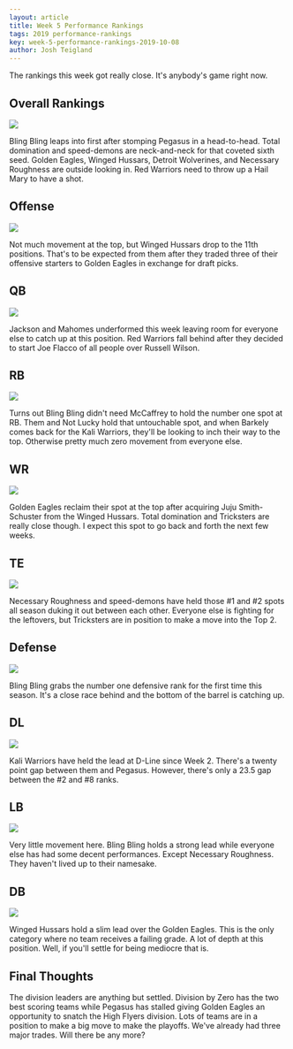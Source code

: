 ```yaml
---
layout: article
title: Week 5 Performance Rankings
tags: 2019 performance-rankings
key: week-5-performance-rankings-2019-10-08
author: Josh Teigland
---
```


The rankings this week got really close. It's anybody's game right now.

<!--more-->

## Overall Rankings

![](/post-assets/2019-10-08/2019-week-5-overall.png)

Bling Bling leaps into first after stomping Pegasus in a head-to-head. Total domination and speed-demons are neck-and-neck for that coveted sixth seed. Golden Eagles, Winged Hussars, Detroit Wolverines, and Necessary Roughness are outside looking in. Red Warriors need to throw up a Hail Mary to have a shot.

## Offense

![](/post-assets/2019-10-08/2019-week-5-offense.png)

Not much movement at the top, but Winged Hussars drop to the 11th positions. That's to be expected from them after they traded three of their offensive starters to Golden Eagles in exchange for draft picks.

## QB

![](/post-assets/2019-10-08/2019-week-5-qb.png)

Jackson and Mahomes underformed this week leaving room for everyone else to catch up at this position. Red Warriors fall behind after they decided to start Joe Flacco of all people over Russell Wilson.

## RB

![](/post-assets/2019-10-08/2019-week-5-rb.png)

Turns out Bling Bling didn't need McCaffrey to hold the number one spot at RB. Them and Not Lucky hold that untouchable spot, and when Barkely comes back for the Kali Warriors, they'll be looking to inch their way to the top. Otherwise pretty much zero movement from everyone else.

## WR

![](/post-assets/2019-10-08/2019-week-5-wr.png)

Golden Eagles reclaim their spot at the top after acquiring Juju Smith-Schuster from the Winged Hussars. Total domination and Tricksters are really close though. I expect this spot to go back and forth the next few weeks.

## TE

![](/post-assets/2019-10-08/2019-week-5-te.png)

Necessary Roughness and speed-demons have held those #1 and #2 spots all season duking it out between each other. Everyone else is fighting for the leftovers, but Tricksters are in position to make a move into the Top 2.

## Defense

![](/post-assets/2019-10-08/2019-week-5-defense.png)

Bling Bling grabs the number one defensive rank for the first time this season. It's a close race behind and the bottom of the barrel is catching up.

## DL

![](/post-assets/2019-10-08/2019-week-5-dl.png)

Kali Warriors have held the lead at D-Line since Week 2. There's a twenty point gap between them and Pegasus. However, there's only a 23.5 gap between the #2 and #8 ranks.

## LB

![](/post-assets/2019-10-08/2019-week-5-lb.png)

Very little movement here. Bling Bling holds a strong lead while everyone else has had some decent performances. Except Necessary Roughness. They haven't lived up to their namesake.

## DB

![](/post-assets/2019-10-08/2019-week-5-db.png)

Winged Hussars hold a slim lead over the Golden Eagles. This is the only category where no team receives a failing grade. A lot of depth at this position. Well, if you'll settle for being mediocre that is.

## Final Thoughts

The division leaders are anything but settled. Division by Zero has the two best scoring teams while Pegasus has stalled giving Golden Eagles an opportunity to snatch the High Flyers division. Lots of teams are in a position to make a big move to make the playoffs. We've already had three major trades. Will there be any more?